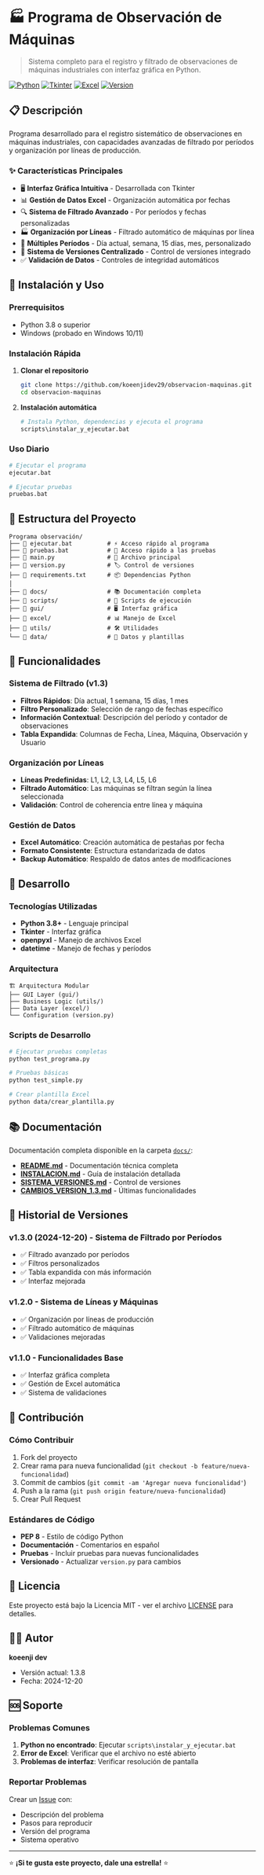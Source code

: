 # 🏭 Programa de Observación de Máquinas

> Sistema completo para el registro y filtrado de observaciones de máquinas industriales con interfaz gráfica en Python.

[![Python](https://img.shields.io/badge/Python-3.8+-blue.svg)](https://python.org)
[![Tkinter](https://img.shields.io/badge/GUI-Tkinter-green.svg)](https://docs.python.org/3/library/tkinter.html)
[![Excel](https://img.shields.io/badge/Data-Excel-orange.svg)](https://openpyxl.readthedocs.io/)
[![Version](https://img.shields.io/badge/Version-1.3.8-red.svg)](./version.py)

## 📋 Descripción

Programa desarrollado para el registro sistemático de observaciones en máquinas industriales, con capacidades avanzadas de filtrado por períodos y organización por líneas de producción.

### ✨ Características Principales

- 🖥️ **Interfaz Gráfica Intuitiva** - Desarrollada con Tkinter
- 📊 **Gestión de Datos Excel** - Organización automática por fechas
- 🔍 **Sistema de Filtrado Avanzado** - Por períodos y fechas personalizadas
- 🏭 **Organización por Líneas** - Filtrado automático de máquinas por línea
- 📅 **Múltiples Períodos** - Día actual, semana, 15 días, mes, personalizado
- 🔄 **Sistema de Versiones Centralizado** - Control de versiones integrado
- ✅ **Validación de Datos** - Controles de integridad automáticos

## 🚀 Instalación y Uso

### Prerrequisitos

- Python 3.8 o superior
- Windows (probado en Windows 10/11)

### Instalación Rápida

1. **Clonar el repositorio**
   ```bash
   git clone https://github.com/koeenjidev29/observacion-maquinas.git
   cd observacion-maquinas
   ```

2. **Instalación automática**
   ```bash
   # Instala Python, dependencias y ejecuta el programa
   scripts\instalar_y_ejecutar.bat
   ```

### Uso Diario

```bash
# Ejecutar el programa
ejecutar.bat

# Ejecutar pruebas
pruebas.bat
```

## 📁 Estructura del Proyecto

```
Programa observación/
├── 📄 ejecutar.bat          # ⚡ Acceso rápido al programa
├── 📄 pruebas.bat           # 🧪 Acceso rápido a las pruebas
├── 📄 main.py               # 🎯 Archivo principal
├── 📄 version.py            # 🏷️ Control de versiones
├── 📄 requirements.txt      # 📦 Dependencias Python
│
├── 📂 docs/                 # 📚 Documentación completa
├── 📂 scripts/              # 🔧 Scripts de ejecución
├── 📂 gui/                  # 🖥️ Interfaz gráfica
├── 📂 excel/                # 📊 Manejo de Excel
├── 📂 utils/                # 🛠️ Utilidades
└── 📂 data/                 # 💾 Datos y plantillas
```

## 🎯 Funcionalidades

### Sistema de Filtrado (v1.3)

- **Filtros Rápidos**: Día actual, 1 semana, 15 días, 1 mes
- **Filtro Personalizado**: Selección de rango de fechas específico
- **Información Contextual**: Descripción del período y contador de observaciones
- **Tabla Expandida**: Columnas de Fecha, Línea, Máquina, Observación y Usuario

### Organización por Líneas

- **Líneas Predefinidas**: L1, L2, L3, L4, L5, L6
- **Filtrado Automático**: Las máquinas se filtran según la línea seleccionada
- **Validación**: Control de coherencia entre línea y máquina

### Gestión de Datos

- **Excel Automático**: Creación automática de pestañas por fecha
- **Formato Consistente**: Estructura estandarizada de datos
- **Backup Automático**: Respaldo de datos antes de modificaciones

## 🔧 Desarrollo

### Tecnologías Utilizadas

- **Python 3.8+** - Lenguaje principal
- **Tkinter** - Interfaz gráfica
- **openpyxl** - Manejo de archivos Excel
- **datetime** - Manejo de fechas y períodos

### Arquitectura

```
🏗️ Arquitectura Modular
├── GUI Layer (gui/)
├── Business Logic (utils/)
├── Data Layer (excel/)
└── Configuration (version.py)
```

### Scripts de Desarrollo

```bash
# Ejecutar pruebas completas
python test_programa.py

# Pruebas básicas
python test_simple.py

# Crear plantilla Excel
python data/crear_plantilla.py
```

## 📚 Documentación

Documentación completa disponible en la carpeta [`docs/`](docs/):

- **[README.md](docs/README.md)** - Documentación técnica completa
- **[INSTALACION.md](docs/INSTALACION.md)** - Guía de instalación detallada
- **[SISTEMA_VERSIONES.md](docs/SISTEMA_VERSIONES.md)** - Control de versiones
- **[CAMBIOS_VERSION_1.3.md](docs/CAMBIOS_VERSION_1.3.md)** - Últimas funcionalidades

## 🔄 Historial de Versiones

### v1.3.0 (2024-12-20) - Sistema de Filtrado por Períodos
- ✅ Filtrado avanzado por períodos
- ✅ Filtros personalizados
- ✅ Tabla expandida con más información
- ✅ Interfaz mejorada

### v1.2.0 - Sistema de Líneas y Máquinas
- ✅ Organización por líneas de producción
- ✅ Filtrado automático de máquinas
- ✅ Validaciones mejoradas

### v1.1.0 - Funcionalidades Base
- ✅ Interfaz gráfica completa
- ✅ Gestión de Excel automática
- ✅ Sistema de validaciones

## 🤝 Contribución

### Cómo Contribuir

1. Fork del proyecto
2. Crear rama para nueva funcionalidad (`git checkout -b feature/nueva-funcionalidad`)
3. Commit de cambios (`git commit -am 'Agregar nueva funcionalidad'`)
4. Push a la rama (`git push origin feature/nueva-funcionalidad`)
5. Crear Pull Request

### Estándares de Código

- **PEP 8** - Estilo de código Python
- **Documentación** - Comentarios en español
- **Pruebas** - Incluir pruebas para nuevas funcionalidades
- **Versionado** - Actualizar `version.py` para cambios

## 📄 Licencia

Este proyecto está bajo la Licencia MIT - ver el archivo [LICENSE](LICENSE) para detalles.

## 👨‍💻 Autor

**koeenji dev**
- Versión actual: 1.3.8
- Fecha: 2024-12-20

## 🆘 Soporte

### Problemas Comunes

1. **Python no encontrado**: Ejecutar `scripts\instalar_y_ejecutar.bat`
2. **Error de Excel**: Verificar que el archivo no esté abierto
3. **Problemas de interfaz**: Verificar resolución de pantalla

### Reportar Problemas

Crear un [Issue](https://github.com/koeenjidev29/observacion-maquinas/issues) con:
- Descripción del problema
- Pasos para reproducir
- Versión del programa
- Sistema operativo

---

⭐ **¡Si te gusta este proyecto, dale una estrella!** ⭐